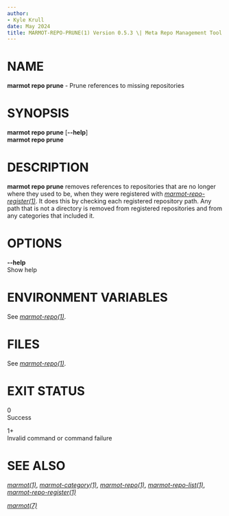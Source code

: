 ```yaml
---
author:
- Kyle Krull
date: May 2024
title: MARMOT-REPO-PRUNE(1) Version 0.5.3 \| Meta Repo Management Tool
---
```


# NAME

**marmot repo prune** - Prune references to missing repositories

# SYNOPSIS

**marmot repo prune** \[**\--help**\]\
**marmot repo prune**

# DESCRIPTION

**marmot repo prune** removes references to repositories that are no
longer where they used to be, when they were registered with
[*marmot-repo-register(1)*](./marmot-repo-register.1.md). It does this
by checking each registered repository path. Any path that is not a
directory is removed from registered repositories and from any
categories that included it.

# OPTIONS

**\--help**  
Show help

# ENVIRONMENT VARIABLES

See [*marmot-repo(1)*](./marmot-repo.1.md).

# FILES

See [*marmot-repo(1)*](./marmot-repo.1.md).

# EXIT STATUS

0  
Success

1+  
Invalid command or command failure

# SEE ALSO

[*marmot(1)*](./marmot.1.md),
[*marmot-category(1)*](./marmot-category.1.md),
[*marmot-repo(1)*](./marmot-repo.1.md),
[*marmot-repo-list(1)*](./marmot-repo-list.1.md),
[*marmot-repo-register(1)*](./marmot-repo-register.1.md)

[*marmot(7)*](./marmot.7.md)

